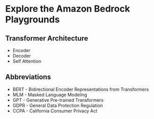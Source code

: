 # Explore the Amazon Bedrock Playgrounds

## Transformer Architecture
* Encoder
* Decoder
* Self Attention

## Abbreviations
* BERT - Bidirectional Encoder Representations from Transformers
* MLM - Masked Language Modeling
* GPT - Generative Pre-trained Transformers
* GDPR - General Data Protection Regulation
* CCPA - California Consumer Privacy Act

